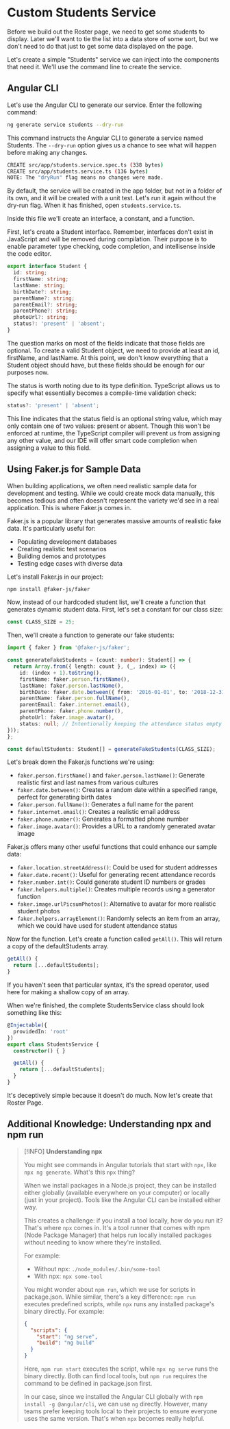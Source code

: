 # Custom Students Service

Before we build out the Roster page, we need to get some students to
display. Later we'll want to tie the list into a data store of some
sort, but we don't need to do that just to get some data displayed on
the page.

Let's create a simple "Students" service we can inject into the components 
that need it. We'll use the command line to create the service.

## Angular CLI

Let's use the Angular CLI to generate our service. Enter the following command:

```bash
ng generate service students --dry-run
```

This command instructs the Angular CLI to generate a service named Students. 
The `--dry-run` option gives us a chance to see what will happen before making 
any changes.

```bash
CREATE src/app/students.service.spec.ts (338 bytes)
CREATE src/app/students.service.ts (136 bytes)
NOTE: The "dryRun" flag means no changes were made.
```

By default, the service will be created in the app folder, but not in a
folder of its own, and it will be created with a unit test. Let's run it 
again without the dry-run flag. When it has finished, open
`students.service.ts`.

Inside this file we'll create an interface, a constant, and a
function.

First, let's create a Student interface. Remember, interfaces don't
exist in JavaScript and will be removed during compilation. Their purpose
is to enable parameter type checking, code completion, and intellisense
inside the code editor.

```typescript
export interface Student {
  id: string;
  firstName: string;
  lastName: string;
  birthDate?: string;
  parentName?: string;
  parentEmail?: string;
  parentPhone?: string;
  photoUrl?: string;
  status?: 'present' | 'absent';
}
```

The question marks on most of the fields indicate that those fields are
optional. To create a valid Student object, we need to provide at least
an id, firstName, and lastName. At this point, we don't know everything
that a Student object should have, but these fields should be enough for
our purposes now.

The status is worth noting due to its type definition. TypeScript allows us to
specify what essentially becomes a compile-time validation check:

```typescript
status?: 'present' | 'absent';
```

This line indicates that the status field is an optional string value,
which may only contain one of two values: present or absent. Though this
won't be enforced at runtime, the TypeScript compiler will prevent
us from assigning any other value, and our IDE will offer smart
code completion when assigning a value to this field.

## Using Faker.js for Sample Data

When building applications, we often need realistic sample data for development and testing. While we could create mock data manually, this becomes tedious and often doesn't represent the variety we'd see in a real application. This is where Faker.js comes in.

Faker.js is a popular library that generates massive amounts of realistic fake data. It's particularly useful for:
- Populating development databases
- Creating realistic test scenarios
- Building demos and prototypes
- Testing edge cases with diverse data

Let's install Faker.js in our project:

```bash
npm install @faker-js/faker
```

Now, instead of our hardcoded student list, we'll create a function that generates dynamic student data. First, let's set a constant for our class size:

```typescript
const CLASS_SIZE = 25;
```

Then, we'll create a function to generate our fake students:

```typescript
import { faker } from '@faker-js/faker';

const generateFakeStudents = (count: number): Student[] => {
  return Array.from({ length: count }, (_, index) => ({
    id: (index + 1).toString(),
    firstName: faker.person.firstName(),
    lastName: faker.person.lastName(),
    birthDate: faker.date.between({ from: '2016-01-01', to: '2018-12-31' }),
    parentName: faker.person.fullName(),
    parentEmail: faker.internet.email(),
    parentPhone: faker.phone.number(),
    photoUrl: faker.image.avatar(),
    status: null; // Intentionally keeping the attendance status empty
}));
};

const defaultStudents: Student[] = generateFakeStudents(CLASS_SIZE);
```

Let's break down the Faker.js functions we're using:

- `faker.person.firstName()` and `faker.person.lastName()`: Generate realistic first and last names from various cultures
- `faker.date.between()`: Creates a random date within a specified range, perfect for generating birth dates
- `faker.person.fullName()`: Generates a full name for the parent
- `faker.internet.email()`: Creates a realistic email address
- `faker.phone.number()`: Generates a formatted phone number
- `faker.image.avatar()`: Provides a URL to a randomly generated avatar image

Faker.js offers many other useful functions that could enhance our sample data:

- `faker.location.streetAddress()`: Could be used for student addresses
- `faker.date.recent()`: Useful for generating recent attendance records
- `faker.number.int()`: Could generate student ID numbers or grades
- `faker.helpers.multiple()`: Creates multiple records using a generator function
- `faker.image.urlPicsumPhotos()`: Alternative to avatar for more realistic student photos
- `faker.helpers.arrayElement()`: Randomly selects an item from an array, which we could have used for student attendance status

Now for the function. Let's create a function called `getAll()`. This will
return a copy of the defaultStudents array.

```typescript
getAll() {
  return [...defaultStudents];
}
```

If you haven't seen that particular syntax, it's the spread operator,
used here for making a shallow copy of an array.

When we're finished, the complete StudentsService class should look
something like this:

```typescript
@Injectable({
  providedIn: 'root'
})
export class StudentsService {
  constructor() { }

  getAll() {
    return [...defaultStudents];
  }
}
```

It's deceptively simple because it doesn't do much. Now let's create that
Roster Page.

## Additional Knowledge: Understanding npx and npm run

> [!INFO] 
> **Understanding npx**
>
> You might see commands in Angular tutorials that start with `npx`, like `npx ng generate`. 
> What's this `npx` thing?
>
> When we install packages in a Node.js project, they can be installed either globally 
> (available everywhere on your computer) or locally (just in your project). Tools like 
> the Angular CLI can be installed either way.
>
> This creates a challenge: if you install a tool locally, how do you run it? That's 
> where `npx` comes in. It's a tool runner that comes with npm (Node Package Manager) 
> that helps run locally installed packages without needing to know where they're installed.
>
> For example:
> - Without npx: `./node_modules/.bin/some-tool`
> - With npx: `npx some-tool`
>
> You might wonder about `npm run`, which we use for scripts in package.json. While similar, 
> there's a key difference: `npm run` executes predefined scripts, while `npx` runs any 
> installed package's binary directly. For example:
> ```json
> {
>   "scripts": {
>     "start": "ng serve",
>     "build": "ng build"
>   }
> }
> ```
> Here, `npm run start` executes the script, while `npx ng serve` runs the binary directly. 
> Both can find local tools, but `npm run` requires the command to be defined in package.json first.
>
> In our case, since we installed the Angular CLI globally with `npm install -g @angular/cli`, 
> we can use `ng` directly. However, many teams prefer keeping tools local to their projects 
> to ensure everyone uses the same version. That's when `npx` becomes really helpful.
